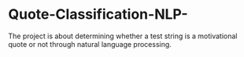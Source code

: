 # Quote-Classification-NLP-
The project is about determining whether a test string is a motivational quote or not through natural language processing.
